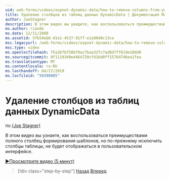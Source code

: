 ```yaml
---
uid: web-forms/videos/aspnet-dynamic-data/how-to-remove-columns-from-your-dynamicdata-data-grids
title: Удаление столбцов из таблиц данных DynamicData | Документация Майкрософт
author: JoeStagner
description: В этом видео вы увидите, как воспользоваться преимуществами полного столбец формирования шаблонов, но по-прежнему исключить столбцы таблицы, которые не должны отображаться в вашего пользовательского интерфейса...
ms.author: riande
ms.date: 12/11/2008
ms.assetid: 5fb54eb6-d1e1-4537-91ff-e1a9040c13ce
msc.legacyurl: /web-forms/videos/aspnet-dynamic-data/how-to-remove-columns-from-your-dynamicdata-data-grids
msc.type: video
ms.openlocfilehash: f5a2bfbf58bf0ac7baa32fc7ad8d7ff619e10dd0
ms.sourcegitcommit: 0f1119340e4464720cfd16d0ff15764746ea1fea
ms.translationtype: MT
ms.contentlocale: ru-RU
ms.lasthandoff: 04/17/2019
ms.locfileid: "59399805"
---
```

# <a name="how-to-remove-columns-from-your-dynamicdata-data-grids"></a>Удаление столбцов из таблиц данных DynamicData

по [(Joe Stagner)](https://github.com/JoeStagner)

В этом видео вы узнаете, как воспользоваться преимуществами полного столбец формирования шаблонов, но по-прежнему исключить столбцы таблицы, не будет отображаться в пользовательском интерфейсе.

[&#9654;Просмотрите видео (5 минут)](https://channel9.msdn.com/Blogs/ASP-NET-Site-Videos/how-to-remove-columns-from-your-dynamicdata-data-grids)

> [!div class="step-by-step"]
> [Назад](how-to-implement-custom-field-validation-with-imperative-logic-in-vb-or-c.md)
> [Вперед](how-to-create-table-specific-custom-forms-in-an-aspnet-dynamic-data-application.md)
